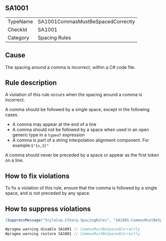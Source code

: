 ﻿## SA1001

<table>
<tr>
  <td>TypeName</td>
  <td>SA1001CommasMustBeSpacedCorrectly</td>
</tr>
<tr>
  <td>CheckId</td>
  <td>SA1001</td>
</tr>
<tr>
  <td>Category</td>
  <td>Spacing Rules</td>
</tr>
</table>

## Cause

The spacing around a comma is incorrect, within a C# code file.

## Rule description

A violation of this rule occurs when the spacing around a comma is incorrect.

A comma should be followed by a single space, except in the following cases.

- A comma may appear at the end of a line
- A comma should not be followed by a space when used in an open generic type in a `typeof` expression
- A comma is part of a string interpolation alignment component. For example:`$"{x,3}"`

A comma should never be preceded by a space or appear as the first token on a line.

## How to fix violations

To fix a violation of this rule, ensure that the comma is followed by a single space, and is not preceded by any space.

## How to suppress violations

```csharp
[SuppressMessage("StyleCop.CSharp.SpacingRules", "SA1001:CommasMustBeSpacedCorrectly", Justification = "Reviewed.")]
```

```csharp
#pragma warning disable SA1001 // CommasMustBeSpacedCorrectly
#pragma warning restore SA1001 // CommasMustBeSpacedCorrectly
```
